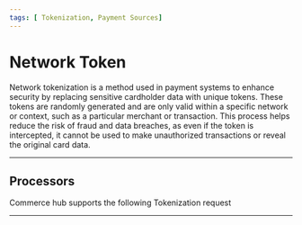 ```yaml
---
tags: [ Tokenization, Payment Sources]
---
```


# Network Token

Network tokenization is a method used in payment systems to enhance security by replacing sensitive cardholder data with unique tokens. These tokens are randomly generated and are only valid within a specific network or context, such as a particular merchant or transaction. This process helps reduce the risk of fraud and data breaches, as even if the token is intercepted, it cannot be used to make unauthorized transactions or reveal the original card data.

---

## Processors

Commerce hub supports the following Tokenization request

<!-- type: row -->

<!-- type: card
title: Commerce Hub Managed
description:
link:
-->

<!-- type: card
title: Merchant Managed
description: Allows the Network Token details that were completed by a third-party provider to be passed in the payment authorization transaction to Commerce Hub.
link: ?path=docs/Resources/Guides/Payment-Sources/Tokenization/Network-MM.md
-->

<!-- type: row-end -->

---
